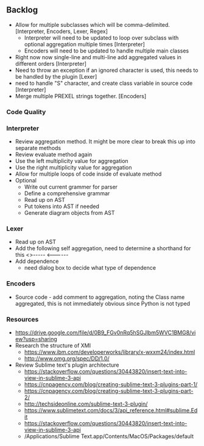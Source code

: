 ## Backlog

* Allow for multiple subclasses which will be comma-delimited. [Interpreter, Encoders, Lexer, Regex]
    * Interpreter will need to be updated to loop over subclass with optional aggregation multiple times [Interpreter]
    * Encoders will need to be updated to handle multiple main classes
* Right now now single-line and multi-line add aggregated values in different orders [Interpreter]
* Need to throw an exception if an ignored character is used, this needs to be handled by the plugin [Lexer]
* need to handle "S" character, and create class variable in source code [Interpreter]
* Merge multiple PREXEL strings together. [Encoders]

### Code Quality

### Interpreter

* Review aggregation method. It might be more clear to break this up into 
separate methods
* Review evaluate method again
* Use the left multiplicity value for aggregation
* Use the right multiplicity value for aggregation
* Allow for multiple loops of code inside of evaluate method
* Optional
    * Write out current grammer for parser
    * Define a comprehensive grammar
    * Read up on AST
    * Put tokens into AST if needed
    * Generate diagram objects from AST

### Lexer

* Read up on AST
* Add the following self aggregation, need to determine a shorthand for this
    <>-----
    <------
* Add dependence
    * need dialog box to decide what type of dependence

### Encoders

* Source code - add comment to aggregation, noting the Class name aggregated,
this is not immediately obvious since Python is not typed
    

### Resources

* https://drive.google.com/file/d/0B9_FGv0nRq5hSGJlbm5WVC1BMG8/view?usp=sharing
* Research the structure of XMI
    * https://www.ibm.com/developerworks/library/x-wxxm24/index.html
    * http://www.omg.org/spec/DD/1.0/
* Review Sublime text's plugin architecture
    * https://stackoverflow.com/questions/30443820/insert-text-into-view-in-sublime-3-api
    * https://cnpagency.com/blog/creating-sublime-text-3-plugins-part-1/
    * https://cnpagency.com/blog/creating-sublime-text-3-plugins-part-2/
    * http://techsideonline.com/sublime-text-3-plugin/
    * https://www.sublimetext.com/docs/3/api_reference.html#sublime.Edit
    * https://stackoverflow.com/questions/30443820/insert-text-into-view-in-sublime-3-api
    * /Applications/Sublime Text.app/Contents/MacOS/Packages/default
